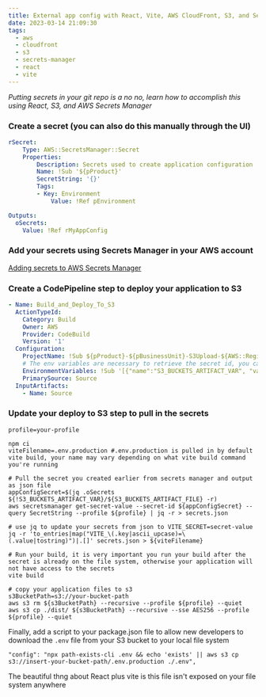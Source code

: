 ```yaml
---
title: External app config with React, Vite, AWS CloudFront, S3, and Secrets Manager
date: 2023-03-14 21:09:30
tags:
  - aws
  - cloudfront
  - s3
  - secrets-manager
  - react
  - vite
---
```


_Putting secrets in your git repo is a no no, learn how to accomplish this using React, S3, and AWS Secrets Manager_

### Create a secret (you can also do this manually through the UI)

```yaml
rSecret:
    Type: AWS::SecretsManager::Secret
    Properties:
        Description: Secrets used to create application configuration
        Name: !Sub '${pProduct}'
        SecretString: '{}'
        Tags:
        - Key: Environment
            Value: !Ref pEnvironment

Outputs:
  oSecrets:
    Value: !Ref rMyAppConfig
```

### Add your secrets using Secrets Manager in your AWS account

[Adding secrets to AWS Secrets Manager](https://docs.aws.amazon.com/secretsmanager/latest/userguide/create_secret.html)

### Create a CodePipeline step to deploy your application to S3

```yaml
- Name: Build_and_Deploy_To_S3
  ActionTypeId:
    Category: Build
    Owner: AWS
    Provider: CodeBuild
    Version: '1'
  Configuration:
    ProjectName: !Sub ${pProduct}-${pBusinessUnit}-S3Upload-${AWS::Region}
    # The env variables are necessary to retrieve the secret id, you can omit if you'd like to hard code it
    EnvironmentVariables: !Sub '[{"name":"S3_BUCKETS_ARTIFACT_VAR", "value":"CODEBUILD_SRC_DIR_${pBusinessUnit}S3", "type":"PLAINTEXT"}, {"name":"S3_BUCKETS_ARTIFACT_FILE", "value":"${pBusinessUnit}S3Buckets.json", "type":"PLAINTEXT"}]'
    PrimarySource: Source
  InputArtifacts:
    - Name: Source
```

### Update your deploy to S3 step to pull in the secrets

```shell
profile=your-profile

npm ci
viteFilename=.env.production #.env.production is pulled in by default vite build, your name may vary depending on what vite build command you're running

# Pull the secret you created earlier from secrets manager and output as json file
appConfigSecret=$(jq .oSecrets ${!S3_BUCKETS_ARTIFACT_VAR}/${S3_BUCKETS_ARTIFACT_FILE} -r)
aws secretsmanager get-secret-value --secret-id ${appConfigSecret} --query SecretString --profile ${profile} | jq -r > secrets.json

# use jq to update your secrets from json to VITE_SECRET=secret-value
jq -r 'to_entries|map("VITE_\(.key|ascii_upcase)=\(.value|tostring)")|.[]' secrets.json > ${viteFilename}

# Run your build, it is very important you run your build after the secret is already on the file system, otherwise your application will not have access to the secrets
vite build

# copy your application files to s3
s3BucketPath=s3://your-bucket-path
aws s3 rm ${s3BucketPath} --recursive --profile ${profile} --quiet
aws s3 cp ./dist/ ${s3BucketPath} --recursive --sse AES256 --profile ${profile} --quiet
```

Finally, add a script to your package.json file to allow new developers to download the `.env` file from your S3 bucket to your local file system

```shell
"config": "npx path-exists-cli .env && echo 'exists' || aws s3 cp s3://insert-your-bucket-path/.env.production ./.env",
```

The beautiful thng about React plus vite is this file isn't exposed on your file system anywhere

